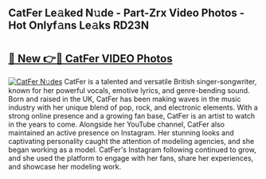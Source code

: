 ## CatFer Le𝚊ked N𝚞de - Part-Zrx Video Photos - Hot Onlyf𝚊ns Le𝚊ks RD23N

# <h2><a href="http://ab43545.deff.icu/?id=CatFer">🔗 New 👉🔴 CatFer VIDEO Photos</a></h2>

[![CatFer N𝚞des](https://i.imgur.com/rIISA9y.gif)](http://ab43545.deff.icu/?id=CatFer)
CatFer is a talented and versatile British singer-songwriter, known for her powerful vocals, emotive lyrics, and genre-bending sound. Born and raised in the UK, CatFer has been making waves in the music industry with her unique blend of pop, rock, and electronic elements. With a strong online presence and a growing fan base, CatFer is an artist to watch in the years to come. Alongside her YouTube channel, CatFer also maintained an active presence on Instagram. Her stunning looks and captivating personality caught the attention of modeling agencies, and she began working as a model. CatFer's Instagram following continued to grow, and she used the platform to engage with her fans, share her experiences, and showcase her modeling work.

